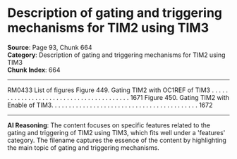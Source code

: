 # Description of gating and triggering mechanisms for TIM2 using TIM3

**Source**: Page 93, Chunk 664  
**Category**: Description of gating and triggering mechanisms for TIM2 using TIM3  
**Chunk Index**: 664

---

RM0433 List of figures
Figure 449. Gating TIM2 with OC1REF of TIM3 . . . . . . . . . . . . . . . . . . . . . . . . . . . . . . . . . . . . . . . . 1671
Figure 450. Gating TIM2 with Enable of TIM3. . . . . . . . . . . . . . . . . . . . . . . . . . . . . . . . . . . . . . . . . . 1672

---

**AI Reasoning**: The content focuses on specific features related to the gating and triggering of TIM2 using TIM3, which fits well under a 'features' category. The filename captures the essence of the content by highlighting the main topic of gating and triggering mechanisms.
